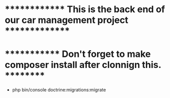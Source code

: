 # ************ This is the back end of our car management project *************

# *********** Don't forget to make composer install after clonnign this. ********

- php bin/console doctrine:migrations:migrate
